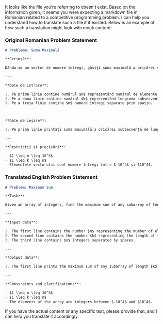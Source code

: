 It looks like the file you're referring to doesn't exist. Based on the information given, it seems you were expecting a markdown file in Romanian related to a competitive programming problem. I can help you understand how to translate such a file if it existed. Below is an example of how such a translation might look with mock content:

### Original Romanian Problem Statement

```markdown
# Problema: Suma Maximală

**Cerință**: 

Dându-se un vector de numere întregi, găsiți suma maximală a oricărei subsecvență de lungime $k$.

---

**Date de intrare**: 

1. Pe prima linie conține numărul $n$ reprezentând numărul de elemente din vector.
2. Pe a doua linie conține numărul $k$ reprezentând lungimea subsecvenței.
3. Pe a treia linie conține $n$ numere întregi separate prin spațiu.

---

**Date de ieșire**: 

1. Pe prima linie printați suma maximală a oricărei subsecvență de lungime $k$.

---

**Restricții și precizări**:

- $1 \leq n \leq 10^5$
- $1 \leq k \leq n$
- Elementele vectorului sunt numere întregi între $-10^4$ și $10^4$.
```

### Translated English Problem Statement

```markdown
# Problem: Maximum Sum

**Task**: 

Given an array of integers, find the maximum sum of any subarray of length $k$.

---

**Input data**: 

1. The first line contains the number $n$ representing the number of elements in the array.
2. The second line contains the number $k$ representing the length of the subarray.
3. The third line contains $n$ integers separated by spaces.

---

**Output data**: 

1. The first line prints the maximum sum of any subarray of length $k$.

---

**Constraints and clarifications**:

- $1 \leq n \leq 10^5$
- $1 \leq k \leq n$
- The elements of the array are integers between $-10^4$ and $10^4$.
```

If you have the actual content or any specific text, please provide that, and I can help you translate it accordingly.
